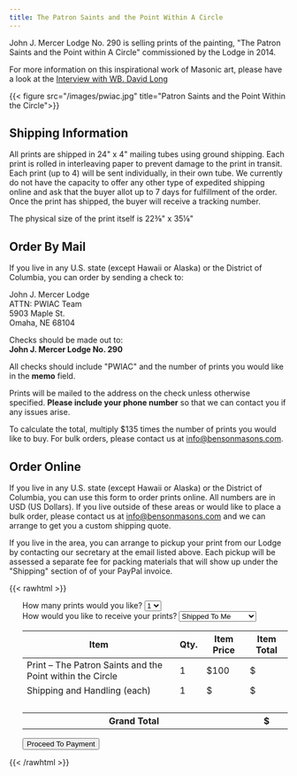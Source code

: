 ```yaml
---
title: The Patron Saints and the Point Within A Circle
---
```


John J. Mercer Lodge No. 290 is selling prints of the painting, "The Patron Saints and the Point within A Circle" commissioned by the Lodge in 2014. 

For more information on this inspirational work of Masonic art, please have a look at the [Interview with WB. David Long](pdf/Patron_Saints_and_the_Point_Within_the_CircleThe.pdf)

{{< figure src="/images/pwiac.jpg" title="Patron Saints and the Point Within the Circle">}}


## Shipping Information

All prints are shipped in 24" x 4" mailing tubes using ground shipping. Each print is rolled in interleaving paper to prevent damage to the print in transit. Each print (up to 4) will be sent individually, in their own tube. We currently do not have the capacity to offer any other type of expedited shipping online and ask that the buyer allot up to 7 days for fulfillment of the order. Once the print has shipped, the buyer will receive a tracking number.

The physical size of the print itself is 22⅜" x 35⅛"


## Order By Mail

If you live in any U.S. state (except Hawaii or Alaska) or the District of Columbia, you can order by sending a check to:

John J. Mercer Lodge  
ATTN: PWIAC Team  
5903 Maple St.  
Omaha, NE 68104

Checks should be made out to:  
**John J. Mercer Lodge No. 290**

All checks should include "PWIAC" and the number of prints you would like in the **memo** field.

Prints will be mailed to the address on the check unless otherwise specified. **Please include your phone number** so that we can contact you if any issues arise.

To calculate the total, multiply $135 times the number of prints you would like to buy. For bulk orders, please contact us at info@bensonmasons.com.

## Order Online

If you live in any U.S. state (except Hawaii or Alaska) or the District of Columbia, you can use this form to order prints online. All numbers are in USD (US Dollars). If you live outside of these areas or would like to place a bulk order, please contact us at info@bensonmasons.com and we can arrange to get you a custom shipping quote.

If you live in the area, you can arrange to pickup your print from our Lodge by contacting our secretary at the email listed above. Each pickup will be assessed a separate fee for packing materials that will show up under the "Shipping" section of of your PayPal invoice.

{{< rawhtml >}}
<script src="https://www.paypal.com/sdk/js?client-id=ASJRpc7ZXZWsMgK93sIyuYtBUfeqqL3zSRdMaqcsQp84sVAAOtIXbE9Xe2ymZpiacMw7Kz9G7S8VksKJ"> // Required. Replace SB_CLIENT_ID with your sandbox client ID.
</script>
<script>var PRINT_COST=100.00;var SHIPPING_COST=35;var PICKUP_COST=8;var SHIPPING_WORDING="Shipping and Handling";var PICKUP_WORDING="Pickup Handling Fee";function setPaymentButtonVisibility(isVisible){payDuesButton=document.querySelector('#submit-payment-form');if(isVisible){payDuesButton.style.display='inline-block';return;}payDuesButton.style.display='none';}function getTotalCost(){return getShippingTotal()+getPrintTotal();}function isProductBeingShipped(){return document.querySelector('#shippingType').value!=="pickup";}function getNumberOfPrints(){return parseInt(document.querySelector('#printCount').value);}function setShippingInfoInCostsTable(){if(isProductBeingShipped()){document.querySelector("#shippingCostPerItem").innerHTML=SHIPPING_COST;document.querySelector("#shippingWording").innerHTML=SHIPPING_WORDING;return;}document.querySelector("#shippingCostPerItem").innerHTML=PICKUP_COST;document.querySelector("#shippingWording").innerHTML=PICKUP_WORDING;}function getShippingTotal(){if(isProductBeingShipped()){return SHIPPING_COST*getNumberOfPrints();}return PICKUP_COST*getNumberOfPrints();}function getPrintTotal(){return PRINT_COST*getNumberOfPrints();}function getItems(){var items=[];items.push({unit_amount:{currency_code:'USD',value:PRINT_COST},name:"The Patron Saints and the Point within the Circle (Signed Print)",description:"The Patron Saints and the Point within the Circle (Signed Print)",quantity:getNumberOfPrints()});return items;}function resetPPButtonContainer(){document.querySelector('#paypal-button-container').innerHTML='';}function resetForm(){document.querySelector('.payment-form').reset();updateCostTable();}function scrollToTop(){document.body.scrollTop=0;document.documentElement.scrollTop=0;}function recalculateTotalDues(){document.querySelector('.dues-generated-total').innerHTML=getTotalCost();}function validateForm(){return true;}function submitPayment(){if(validateForm()){paypal.Buttons({createOrder:function(data,actions){return actions.order.create({purchase_units:[{amount:{value:getTotalCost(),breakdown:{item_total:{currency_code:"USD",value:getPrintTotal()},shipping:{currency_code:"USD",value:getShippingTotal()},tax_total:{currency_code:"USD",value:"0"},discount:{currency_code:"USD",value:"0"}}},description:"Patron Saints and The Point Within a Circle (Signed Print)",items:getItems()}]});},onApprove:function(data,actions){console.log("PPT Data",data);return actions.order.capture().then(function(orderDetails){console.log(orderDetails);var paymentConfirmationDiv=document.querySelector('#payment-confirmation');paymentConfirmationDiv.innerText='Success! Your payment to John J. Mercer Lodge has been completed '+'successfully. PayPal will send you a confirmation email to the address provided. '+'Please print this page or take note of the following reference number should you '+'need it in the future: \n\n  '+'Reference ID: '+orderDetails.purchase_units[0].payments.captures[0].id+'\n\n'+'Please allow up to 5 days for your order to be processed. A tracking number will be '+'attached to your PayPal order once your item has been shipped. For all inquiries, '+'please contact info@bensonmasons.com. Thanks for your support!';scrollToTop();paymentConfirmationDiv.style.display='block';resetForm();resetPPButtonContainer();setPaymentButtonVisibility(true);});},}).render('#paypal-button-container');setPaymentButtonVisibility(false);}}function updateCostTable(){document.querySelectorAll(".numberOfPrints").forEach(function(field){field.innerHTML=document.querySelector("#printCount").value;});setShippingInfoInCostsTable();document.querySelector("#totalShippingCost").innerHTML=getShippingTotal();document.querySelector("#totalPrintCost").innerHTML=getPrintTotal();document.querySelector("#grandTotal").innerHTML=getTotalCost();}window.onload=(event)=>{var formFields=document.querySelectorAll('.payment-form-field');formFields.forEach(function(field){field.addEventListener('change',function(){updateCostTable();});});updateCostTable();document.querySelector('#submit-payment-form').addEventListener('click',function(){submitPayment();});};</script>

<form class="payment-form">
    <ul class="flex-outer" id="payment-form-list">
            <label for="printCount">How many prints would you like?</label>
            <select name="printCount" id="printCount" class="payment-form-field">
                <option value="1" selected="">1</option>
                <option value="2">2</option>
                <option value="3">3</option>
                <option value="4">4</option>
            </select>
            <br>
            <label for="shippingType">How would you like to receive your prints?</label>
            <select name="shippingType" id="shippingType" class="payment-form-field">
                <option value="shipped" selected="">Shipped To Me</option>
                <option value="pickup">Pickup at the Lodge</option>
            </select>
            <br>
            <table id="costsTable">
                <thead>
                    <tr>
                        <th>Item</th>
                        <th>Qty.</th>
                        <th>Item Price</th>
                        <th>Item Total</th>
                    </tr>
                </thead>
                <tbody>
                    <tr>
                        <td>Print &#8211; The Patron Saints and the Point within the Circle</td>
                        <td><span class="numberOfPrints">1</span></td>
                        <td>$100</td>
                        <td>$<span id="totalPrintCost"></span></td>
                    </tr>
                    <tr>
                        <td><span id="shippingWording">Shipping and Handling (each)</span></td>
                        <td><span class="numberOfPrints">1</span></td>
                        <td>$<span id="shippingCostPerItem"></span></td>
                        <td>$<span id="totalShippingCost"></span></td>
                    </tr>
                    <tr>
                        <td colspan="4">&nbsp;</td>
                    </tr>
                    <tr id="grandTotalRow">
                        <th colspan="3">Grand Total</th>
                        <th>$<span id="grandTotal"></span></th>
                    </tr>
                </tbody>
            </table>
            <button type="button" id="submit-payment-form">Proceed To Payment</button>
            <div id="paypal-button-container"></div>
    </ul>
</form>
{{< /rawhtml >}}
